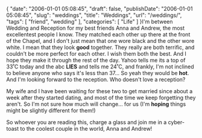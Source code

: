 {
    "date": "2006-01-01 05:08:45",
    "draft": false,
    "publishDate": "2006-01-01 05:08:45",
    "slug": "weddings",
    "title": "Weddings",
    "url": "\/weddings\/",
    "tags": [
        "friend",
        "wedding"
    ],
    "categories": [
        "Life"
    ]
}I'm between Wedding and Reception for my best friends Anna and Andrew,
the most excellentest people I know. They matched each other up there at
the front of the Chapel, and I don't just mean that one wore black and
the other wore white. I mean that they look **good** together. They
really are both terrific, and couldn't be more perfect for each other. I
wish them both the best. And I hope they make it through the rest of the
day. Yahoo tells me its a top of 33˚C today and the abc **LIES** and
tells me 24˚C, and frankly, I'm not inclined to believe anyone who says
it's less than 37... So yeah they would be **hot**. And I'm looking
forward to the reception. Who doesn't love a reception?

My wife and I have been waiting for these two to get married since about
a week after they started dating, and most of the time we keep
forgetting they aren't. So I'm not sure how much will change... for us
(I'm **hoping** things might be slightly different for them!)

So whoever you are reading this, charge a glass and join me in a
cyber-toast to the coolest couple in the world, Anna and Andrew!